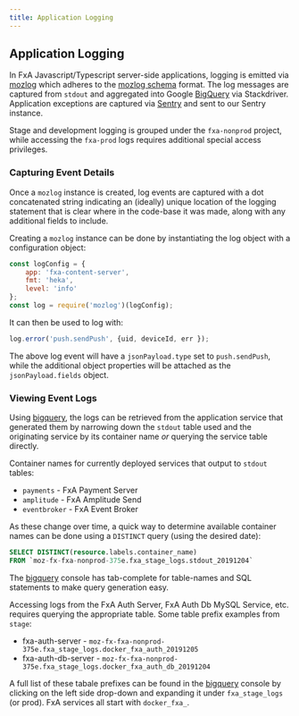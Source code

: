```yaml
---
title: Application Logging
---
```


## Application Logging

In FxA Javascript/Typescript server-side applications, logging is emitted via [mozlog] which adheres to the [mozlog schema] format. The log messages are captured from `stdout` and aggregated into Google [BigQuery] via Stackdriver. Application exceptions are captured via [Sentry] and sent to our Sentry instance.

Stage and development logging is grouped under the `fxa-nonprod` project, while accessing the `fxa-prod` logs requires additional special access privileges.

### Capturing Event Details

Once a `mozlog` instance is created, log events are captured with a dot concatenated string indicating an (ideally) unique location of the logging statement that is clear where in the code-base it was made, along with any additional fields to include.

Creating a `mozlog` instance can be done by instantiating the log object with a configuration object:

```javascript
const logConfig = {
    app: 'fxa-content-server',
    fmt: 'heka',
    level: 'info'
};
const log = require('mozlog')(logConfig);
```

It can then be used to log with:

```javascript
log.error('push.sendPush', {uid, deviceId, err });
```

The above log event will have a `jsonPayload.type` set to `push.sendPush`, while the additional object properties will be attached as the `jsonPayload.fields` object.

### Viewing Event Logs

Using [bigquery], the logs can be retrieved from the application service that generated them by narrowing down the `stdout` table used and the originating service by its container name *or* querying the service table directly.

Container names for currently deployed services that output to `stdout` tables:

* `payments` - FxA Payment Server
* `amplitude` - FxA Amplitude Send
* `eventbroker` - FxA Event Broker

As these change over time, a quick way to determine available container names can be done using a `DISTINCT` query (using the desired date):

```sql
SELECT DISTINCT(resource.labels.container_name)
FROM `moz-fx-fxa-nonprod-375e.fxa_stage_logs.stdout_20191204`
```

The [bigquery] console has tab-complete for table-names and SQL statements to make query generation easy.

Accessing logs from the FxA Auth Server, FxA Auth Db MySQL Service, etc. requires querying the appropriate table. Some table prefix examples from `stage`:

* fxa-auth-server - `moz-fx-fxa-nonprod-375e.fxa_stage_logs.docker_fxa_auth_20191205`
* fxa-auth-db-server - `moz-fx-fxa-nonprod-375e.fxa_stage_logs.docker_fxa_auth_db_20191204`

A full list of these tabale prefixes can be found in the [bigquery] console by clicking on the left side drop-down and expanding it under `fxa_stage_logs` (or prod). FxA services all start with `docker_fxa_`.

[sentry]: https://sentry.io/
[bigquery]: https://console.cloud.google.com/bigquery
[mozlog]: https://github.com/mozilla/mozlog/
[mozlog schema]: https://wiki.mozilla.org/Firefox/Services/Logging#MozLog_JSON_schema
